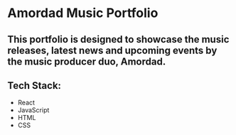 # Amordad Music Portfolio

## This portfolio is designed to showcase the music releases, latest news and upcoming events by the music producer duo, Amordad.

## Tech Stack:
- React
- JavaScript
- HTML
- CSS